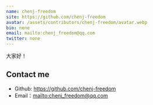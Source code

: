 ```yaml
---
name: chenj-freedom
site: https://github.com/chenj-freedom
avatar: /assets/contributors/chenj-freedom/avatar.webp
bio: none
email: mailto:chenj_freedom@qq.com
twitter: none
---
```


大家好！

## Contact me

- Github: <https://github.com/chenj-freedom>
- Email：<mailto:chenj_freedom@qq.com>
